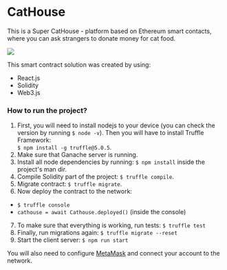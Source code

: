 # CatHouse

This is a Super CatHouse - platform based on Ethereum smart contacts, where you can ask strangers to donate money for cat food.  

![](https://media.giphy.com/media/JRE3AvLsSRXg360F6l/giphy.gif)

This smart contract solution was created by using:
* React.js
* Solidity
* Web3.js


### How to run the project?
1. First, you will need to install nodejs to your device (you can check the version by running `$ node -v`). Then you will have to install Truffle Framework:  
`$ npm install -g truffle@5.0.5`.
2. Make sure that Ganache server is running.
3. Install all node dependencies by running: `$ npm install` inside the project's man dir.
4. Compile Solidity part of the project: `$ truffle compile`.
5. Migrate contract: `$ truffle migrate`.
6. Now deploy the contract to the network:
* `$ truffle console`
* `cathouse = await Cathouse.deployed()` (inside the console)
7. To make sure that everything is working, run tests: `$ truffle test`
8. Finally, run migrations again: `$ truffle migrate --reset`
9. Start the client server: `$ npm run start`

You will also need to configure [MetaMask](https://metamask.io/) and connect your account to the network.
